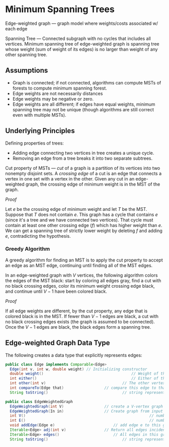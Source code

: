 # Minimum Spanning Trees

Edge-weighted graph — graph model where weights/costs associated w/ each edge

Spanning Tree — Connected subgraph with no cycles that includes all vertices. Minimum spanning tree of edge-weighted graph is spanning tree whose weight (sum of weight of its edges) is no larger than weight of any other spanning tree.

## Assumptions 

* Graph is connected; if not connected, algorithms can compute MSTs of forests to compute minimum spanning forest.
* Edge weights are not necessarily distances
* Edge weights may be negative or zero.
* Edge weights are all different; if edges have equal weights, minimum spanning tree may not be unique (though algorithms are still correct even with multiple MSTs).

## Underlying Principles

Defining properties of trees:

* Adding edge connecting two vertices in tree creates a unique cycle.
* Removing an edge from a tree breaks it into two separate subtrees.

Cut property of MSTs — *cut* of a graph is a partition of its vertices into two nonempty disjoint sets. A *crossing edge* of a cut is an edge that connects a vertex in one set with a vertex in the other. Given any cut in an edge-weighted graph, the crossing edge of minimum weight is in the MST of the graph.

*Proof*

Let *e* be the crossing edge of minimum weight and let *T* be the MST. Suppose that *T* does not contain *e*. This graph has a cycle that contains *e* (since it's a tree and we have connected two vertices). That cycle must contain at least one other crossing edge ($f$) which has higher weight than $e$. We can get a spanning tree of strictly lower weight by deleting $f$ and adding $e$, contradicting the hypothesis.

### Greedy Algorithm

A greedy algorithm for finding an MST is to apply the cut property to accept an edge as an MST edge, continuing until finding all of the MST edges. 

In an edge-weighted graph with $V$ vertices, the following algorithm colors the edges of the MST black: start by coloring all edges gray, find a cut with no black crossing edges, color its minimum weight crossing edge black, and continue until $V-1$ have been colored black.

*Proof*

If all edge weights are different, by the cut property, any edge that is colored black is in the MST. If fewer than $V-1$ edges are black, a cut with no black crossing edges exists (the graph is assumed to be connected). Once the $V-1$ edges are black, the black edges form a spanning tree.

## Edge-weighted Graph Data Type

The following creates a data type that explicitly represents edges:

```java
public class Edge implements Comparable<Edge>
  Edge(int v, int w, double weight)	// Initializing constructor
  double weight()										// Weight of this edge
  int either()											// Either of this edge's vertices
  int other(int v)									// The other vertex
  int compareTo(Edge that)					// compare this edge to that
  String toString()									// string representation
```

```java
public class EdgeWeightedGraph
  EdgeWeightedGraph(int V)					// create a V-vertex graph w/ no edges
  EdgeWeightedGraph(In in)					// Create graph from input in
  int V()														// number of vertices
  int E()														// number of edges
  void addEdge(Edge e)							// add edge e to this graph
  Iterable<Edge> adj(int v)					// Return all edges incident to v
  Iterable<Edge> edges()						// All edges in this graph
  String toString()									// string representation
```

